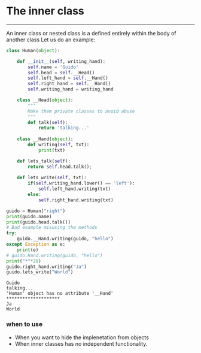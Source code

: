 
# The inner class
---
An inner class or nested class is a defined entirely within the body of another class  Let us do an example:


```python
class Human(object):

    def __init__(self, writing_hand):
        self.name = 'Guido'
        self.head = self.__Head()
        self.left_hand = self.__Hand()
        self.right_hand = self.__Hand()
        self.writing_hand = writing_hand

    class __Head(object):
        """
        Make them private classes to avoid abuse
        """
        def talk(self):
            return 'talking...'
    
    class __Hand(object):
        def writing(self, txt):
            print(txt)

    def lets_talk(self):
        return self.head.talk();
    
    def lets_write(self, txt):
        if(self.writing_hand.lower() == 'left'):
            self.left_hand.writing(txt)
        else:
            self.right_hand.writing(txt)
```


```python
guido = Human("right")
print(guido.name)
print(guido.head.talk())
# Bad example misusing the methods
try:
    guido.__Hand.writing(guido, "hello")
except Exception as e:
    print(e)
# guido.Hand.writing(guido, "hello")
print("*"*20)
guido.right_hand.writing("Ja")
guido.lets_write("World")
```

    Guido
    talking...
    'Human' object has no attribute '__Hand'
    ********************
    Ja
    World


### when to use 

- When you want to hide the implenetation from objects
- When inner classes has no independent functionality.
